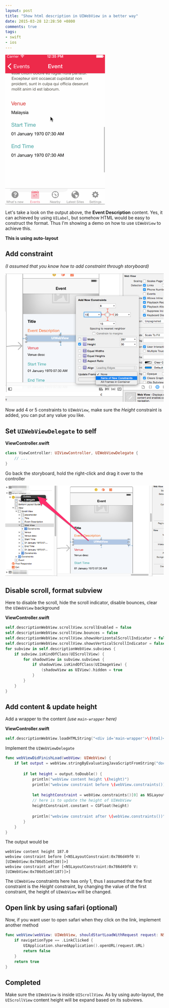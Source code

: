 ```yaml
---
layout: post
title: "Show html description in UIWebView in a better way"
date: 2015-03-28 12:28:50 +0800
comments: true
tags: 
- swift
- ios
---
```


![Desire result](/images/posts/2015-03-28-show-html-description-in-uiwebview-in-a-better-way/end-result.gif)

Let's take a look on the output above, the **Event Description** content.
Yes, it can achieved by using `UILabel`, but somehow HTML would be easy
to construct the format. Thus I'm showing a demo on how to use `UIWebView`
to achieve this.

**This is using auto-layout**

## Add constraint

_(I assumed that you know how to add constraint through storyboard)_

![Add constraint to UIWebView](/images/posts/2015-03-28-show-html-description-in-uiwebview-in-a-better-way/add-constraint.png)

Now add 4 or 5 constraints to `UIWebView`, make sure the _Height_ constraint is added, you can put any value you like.

## Set `UIWebViewDelegate` to self

**ViewController.swift**

```swift
class ViewController: UIViewController, UIWebViewDelegate {
    // ...
}
```

Go back the storyboard, hold the right-click and drag it over to the controller

![drag to delegate](/images/posts/2015-03-28-show-html-description-in-uiwebview-in-a-better-way/delegate.png)

## Disable scroll, format subview

Here to disable the scroll, hide the scroll indicator, disable bounces,
clear the `UIWebView` background

**ViewController.swift**

```swift
self.descriptionWebView.scrollView.scrollEnabled = false
self.descriptionWebView.scrollView.bounces = false
self.descriptionWebView.scrollView.showsHorizontalScrollIndicator = false
self.descriptionWebView.scrollView.showsVerticalScrollIndicator = false
for subview in self.descriptionWebView.subviews {
    if subview.isKindOfClass(UIScrollView) {
        for shadowView in subview.subviews {
            if shadowView.isKindOfClass(UIImageView) {
                (shadowView as UIView).hidden = true
            }
        }
    }
}
```

## Add content & update height

Add a wrapper to the content _(use `main-wrapper` here)_

**ViewController.swift**

```swift
self.descriptionWebView.loadHTMLString("<div id='main-wrapper'>\(html)</div>", baseURL: nil)
```

Implement the `UIWebViewDelegate`

```swift
func webViewDidFinishLoad(webView: UIWebView) {
    if let output = webView.stringByEvaluatingJavaScriptFromString("document.getElementById(\"main-wrapper\").offsetHeight;") {
        
        if let height = output.toDouble() {
            println("webView content height \(height)")
            println("webview constraint before \(webView.constraints())")

            let heightConstraint = webView.constraints()[0] as NSLayoutConstraint
            // here is to update the height of UIWebView
            heightConstraint.constant = CGFloat(height)
            
            println("webview constraint after \(webView.constraints())")
        }
    }
}
```

The output would be

```
webView content height 187.0
webview constraint before [<NSLayoutConstraint:0x786d49f0 V:[UIWebView:0x786d51e0(30)]>]
webview constraint after [<NSLayoutConstraint:0x786d49f0 V:[UIWebView:0x786d51e0(187)]>]
```

The `UIWebView` constraints here has only 1, thus I assumed that the first
constraint is the _Height_ constraint, by changing the value of the first
constraint, the height of `UIWebView` will be changed.

## Open link by using safari (optional)

Now, if you want user to open safari when they click on the link, implement
another method

```swift
func webView(webView: UIWebView, shouldStartLoadWithRequest request: NSURLRequest, navigationType: UIWebViewNavigationType) -> Bool {
    if navigationType == .LinkClicked {
        UIApplication.sharedApplication().openURL(request.URL)
        return false
    }
    return true
}
```

## Completed

Make sure the `UIWebView` is inside `UIScrollView`. As by using auto-layout,
the `UIScrollView` content height will be expand based on its subviews.
